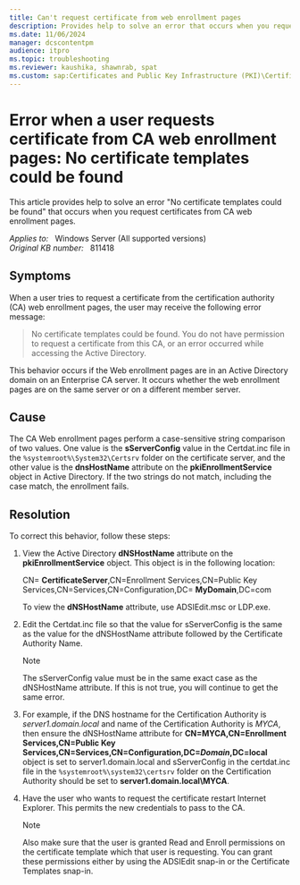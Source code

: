 ```yaml
---
title: Can't request certificate from web enrollment pages
description: Provides help to solve an error that occurs when you request certificates from CA Web enrollment pages.
ms.date: 11/06/2024
manager: dcscontentpm
audience: itpro
ms.topic: troubleshooting
ms.reviewer: kaushika, shawnrab, spat
ms.custom: sap:Certificates and Public Key Infrastructure (PKI)\Certificate Enrollment Technologies (Auto Enrollment, NDES, CWE, CEP, CES), csstroubleshoot
---
```

# Error when a user requests certificate from CA web enrollment pages: No certificate templates could be found

This article provides help to solve an error "No certificate templates could be found" that occurs when you request certificates from CA web enrollment pages.

_Applies to:_ &nbsp; Windows Server (All supported versions)  
_Original KB number:_ &nbsp; 811418

## Symptoms

When a user tries to request a certificate from the certification authority (CA) web enrollment pages, the user may receive the following error message:

> No certificate templates could be found. You do not have permission to request a certificate from this CA, or an error occurred while accessing the Active Directory.

This behavior occurs if the Web enrollment pages are in an Active Directory domain on an Enterprise CA server. It occurs whether the web enrollment pages are on the same server or on a different member server.

## Cause

The CA Web enrollment pages perform a case-sensitive string comparison of two values. One value is the **sServerConfig** value in the Certdat.inc file in the `%systemroot%\System32\Certsrv` folder on the certificate server, and the other value is the **dnsHostName** attribute on the **pkiEnrollmentService** object in Active Directory. If the two strings do not match, including the case match, the enrollment fails.

## Resolution

To correct this behavior, follow these steps:

1. View the Active Directory **dNSHostName** attribute on the **pkiEnrollmentService** object. This object is in the following location:

    CN= **CertificateServer**,CN=Enrollment Services,CN=Public Key Services,CN=Services,CN=Configuration,DC= **MyDomain**,DC=com

    To view the **dNSHostName** attribute, use ADSIEdit.msc or LDP.exe.

2. Edit the Certdat.inc file so that the value for sServerConfig is the same as the value for the dNSHostName attribute followed by the Certificate Authority Name.

    > [!NOTE]
    > The sServerConfig value must be in the same exact case as the dNSHostName attribute. If this is not true, you will continue to get the same error.

3. For example, if the DNS hostname for the Certification Authority is *server1.domain.local* and name of the Certification Authority is *MYCA*, then ensure the dNSHostName attribute for **CN=MYCA,CN=Enrollment Services,CN=Public Key Services,CN=Services,CN=Configuration,DC=*Domain*,DC=local** object is set to server1.domain.local and sServerConfig in the certdat.inc file in the `%systemroot%\system32\certsrv` folder on the Certification Authority should be set to **server1.domain.local\MYCA**.

4. Have the user who wants to request the certificate restart Internet Explorer. This permits the new credentials to pass to the CA.

    > [!NOTE]
    > Also make sure that the user is granted Read and Enroll permissions on the certificate template which that user is requesting. You can grant these permissions either by using the ADSIEdit snap-in or the Certificate Templates snap-in.
